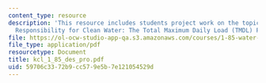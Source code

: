 ```yaml
---
content_type: resource
description: 'This resource includes students project work on the topic: Distributing
  Responsibility for Clean Water: The Total Maximum Daily Load (TMDL) Program.'
file: https://ol-ocw-studio-app-qa.s3.amazonaws.com/courses/1-85-water-and-wastewater-treatment-engineering-spring-2006/59706c3372b9cc579e5b7e121054529d_kcl_1_85_des_pro.pdf
file_type: application/pdf
resourcetype: Document
title: kcl_1_85_des_pro.pdf
uid: 59706c33-72b9-cc57-9e5b-7e121054529d
---
```

